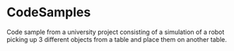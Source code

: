 # CodeSamples
Code sample from a university project consisting of a simulation of a robot picking up 3 different objects from a table and place them on another table.  
